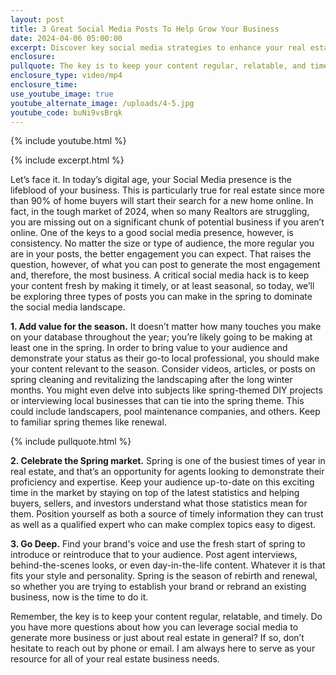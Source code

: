 ```yaml
---
layout: post
title: 3 Great Social Media Posts To Help Grow Your Business
date: 2024-04-06 05:00:00
excerpt: Discover key social media strategies to enhance your real estate presence.
enclosure:
pullquote: The key is to keep your content regular, relatable, and timely.
enclosure_type: video/mp4
enclosure_time:
use_youtube_image: true
youtube_alternate_image: /uploads/4-5.jpg
youtube_code: buNi9vsBrqk
---
```

{% include youtube.html %}

{% include excerpt.html %}

Let’s face it. In today’s digital age, your Social Media presence is the lifeblood of your business. This is particularly true for real estate since more than 90% of home buyers will start their search for a new home online. In fact, in the tough market of 2024, when so many Realtors are struggling, you are missing out on a significant chunk of potential business if you aren’t online. One of the keys to a good social media presence, however, is consistency. No matter the size or type of audience, the more regular you are in your posts, the better engagement you can expect. That raises the question, however, of what you can post to generate the most engagement and, therefore, the most business. A critical social media hack is to keep your content fresh by making it timely, or at least seasonal, so today, we’ll be exploring three types of posts you can make in the spring to dominate the social media landscape.

**1\. Add value for the season.** It doesn’t matter how many touches you make on your database throughout the year; you’re likely going to be making at least one in the spring. In order to bring value to your audience and demonstrate your status as their go-to local professional, you should make your content relevant to the season. Consider videos, articles, or posts on spring cleaning and revitalizing the landscaping after the long winter months. You might even delve into subjects like spring-themed DIY projects or interviewing local businesses that can tie into the spring theme. This could include landscapers, pool maintenance companies, and others. Keep to familiar spring themes like renewal.

{% include pullquote.html %}

**2\. Celebrate the Spring market.** Spring is one of the busiest times of year in real estate, and that’s an opportunity for agents looking to demonstrate their proficiency and expertise. Keep your audience up-to-date on this exciting time in the market by staying on top of the latest statistics and helping buyers, sellers, and investors understand what those statistics mean for them. Position yourself as both a source of timely information they can trust as well as a qualified expert who can make complex topics easy to digest.

**3\. Go Deep.** Find your brand's voice and use the fresh start of spring to introduce or reintroduce that to your audience. Post agent interviews, behind-the-scenes looks, or even day-in-the-life content. Whatever it is that fits your style and personality. Spring is the season of rebirth and renewal, so whether you are trying to establish your brand or rebrand an existing business, now is the time to do it.

Remember, the key is to keep your content regular, relatable, and timely. Do you have more questions about how you can leverage social media to generate more business or just about real estate in general? If so, don’t hesitate to reach out by phone or email. I am always here to serve as your resource for all of your real estate business needs.